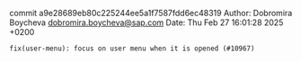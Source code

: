 commit a9e28689eb80c225244ee5a1f7587fdd6ec48319
Author: Dobromira Boycheva <dobromira.boycheva@sap.com>
Date:   Thu Feb 27 16:01:28 2025 +0200

    fix(user-menu): focus on user menu when it is opened (#10967)
